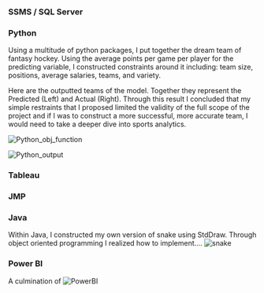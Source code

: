 ### SSMS / SQL Server

### Python

Using a multitude of python packages, I put together the dream team of fantasy hockey. Using the average points per game per player for the predicting variable, I constructed constraints around it including: team size, positions, average salaries, teams, and variety.

Here are the outputted teams of the model. Together they represent the Predicted (Left) and Actual (Right). Through this result I concluded that my simple restraints that I proposed limited the validity of the full scope of the project and if I was to construct a more successful, more accurate team, I would need to take a deeper dive into sports analytics.

![Python_obj_function](https://user-images.githubusercontent.com/28812295/162224277-6949a6c9-8694-406c-a887-1548b1f958e7.png)

![Python_output](https://user-images.githubusercontent.com/28812295/162224344-be25a927-22ed-41f6-9b37-636fc5ade866.png)


### Tableau

### JMP

### Java

Within Java, I constructed my own version of snake using StdDraw. Through object oriented programming I realized how to implement....
![snake](https://user-images.githubusercontent.com/28812295/162225481-d3128f03-1d27-4f76-9ec7-f6db74bc455b.png)


### Power BI
A culmination of 
![PowerBI](https://user-images.githubusercontent.com/28812295/162219236-8e6f12ae-e4a8-4ea3-8278-ab87aa051c37.png)
